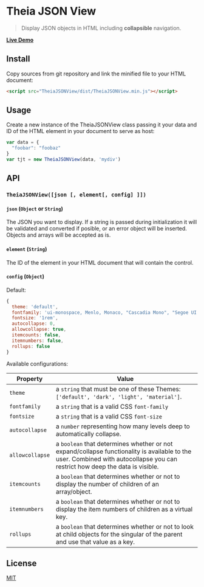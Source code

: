 # Theia JSON View

> Display JSON objects in HTML including **collapsible** navigation.

**[Live Demo](https://clubside.github.io/Theia-JSON-View/)**

## Install

Copy sources from git repository and link the minified file to your HTML document:

```html
<script src="TheiaJSONView/dist/TheiaJSONView.min.js"></script>
```

## Usage

Create a new instance of the TheiaJSONView class passing it your data and ID of the HTML element in your document to serve as host:

```js
var data = {
  "foobar": "foobaz"
}
var tjt = new TheiaJSONView(data, 'mydiv')
```

## API

### `TheiaJSONView([json [, element[, config] ]])`

#### `json` (`Object` or `String`)

The JSON you want to display. If a string is passed during initialization it will be validated and converted if posible, or an error object will be inserted. Objects and arrays will be accepted as is.

#### `element` (`String`)

The ID of the element in your HTML document that will contain the control.

#### `config` (`Object`)

Default:

```js
{
  theme: 'default',
  fontfamily: 'ui-monospace, Menlo, Monaco, "Cascadia Mono", "Segoe UI Mono", "Roboto Mono", "Oxygen Mono", "Ubuntu Monospace", "Source Code Pro", "Fira Mono", "Droid Sans Mono", "Courier New", monospace',
  fontsize: '1rem',
  autocollapse: 0,
  allowcollapse: true,
  itemcounts: false,
  itemnumbers: false,
  rollups: false
}
```

Available configurations:

| Property | Value |
| --- | --- |
| `theme` | a `string` that must be one of these Themes: `['default', 'dark', 'light', 'material']`. |
| `fontfamily` | a `string` that is a valid CSS `font-family` |
| `fontsize` | a `string` that is a valid CSS `font-size` |
| `autocollapse` | a `number` representing how many levels deep to automatically collapse. |
| `allowcollapse` | a `boolean` that determines whether or not expand/collapse functionality is available to the user. Combined with autocollapse you can restrict how deep the data is visible. |
| `itemcounts` | a `boolean` that determines whether or not to display the number of children of an array/object. |
| `itemnumbers` | a `boolean` that determines whether or not to display the item numbers of children as a virtual key. |
| `rollups` | a `boolean` that determines whether or not to look at child objects for the singular of the parent and use that value as a key. |

## License

[MIT](./LICENSE)
